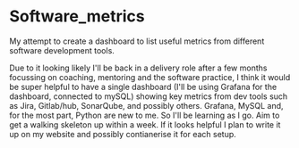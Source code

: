 # Software_metrics
My attempt to create a dashboard to list useful metrics from different software development tools.

Due to it looking likely I'll be back in a delivery role after a few months focussing on coaching, mentoring and the software practice, I think it would be super helpful to have a single dashboard (I'll be using Grafana for the dashboard, connected to mySQL) showing key metrics from dev tools such as Jira, Gitlab/hub, SonarQube, and possibly others.
Grafana, MySQL and, for the most part, Python are new to me. So I'll be learning as I go.
Aim to get a walking skeleton up within a week. If it looks helpful I plan to write it up on my website and possibly contianerise it for each setup.
